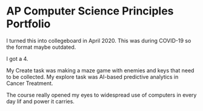 # AP Computer Science Principles Portfolio

I turned this into collegeboard in April 2020.
This was during COVID-19 so the format maybe outdated.

I got a 4.

My Create task was making a maze game with enemies and keys that need to be collected.
My explore task was AI-based predictive analytics in Cancer Treatment.

The course really opened my eyes to widespread use of computers in every day lif and power it carries.
